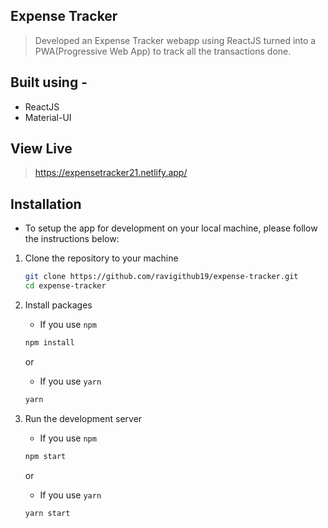 ## Expense Tracker

> Developed an Expense Tracker webapp using ReactJS turned into a PWA(Progressive Web App) to track all the transactions done.

## Built using -
* ReactJS
* Material-UI

## View Live
> https://expensetracker21.netlify.app/

## Installation

- To setup the app for development on your local machine, please follow the instructions below:

1. Clone the repository to your machine

   ```bash
   git clone https://github.com/ravigithub19/expense-tracker.git
   cd expense-tracker
   ```

2. Install packages

   - If you use `npm`

   ```bash
   npm install
   ```

   or

   - If you use `yarn`

   ```bash
   yarn
   ```

3. Run the development server

   - If you use `npm`

   ```bash
   npm start
   ```

   or

   - If you use `yarn`

   ```bash
   yarn start
   ```
  
